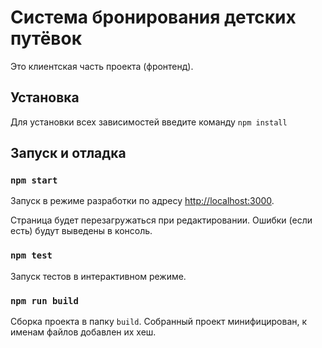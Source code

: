 
# Система бронирования детских путёвок

Это клиентская часть проекта (фронтенд).

## Установка

Для установки всех зависимостей введите команду `npm install`

## Запуск и отладка

### `npm start`

Запуск в режиме разработки по адресу
[http://localhost:3000](http://localhost:3000).

Страница будет перезагружаться при редактировании.
Ошибки (если есть) будут выведены в консоль.

### `npm test`

Запуск тестов в интерактивном режиме.

### `npm run build`

Сборка проекта в папку `build`.
Собранный проект минифицирован, к именам файлов добавлен их хеш.